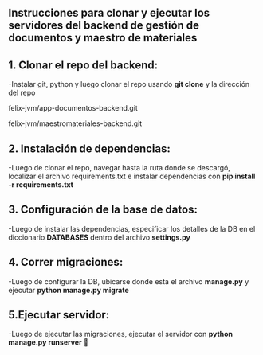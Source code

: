 ## Instrucciones para clonar y ejecutar los servidores del backend de gestión de documentos y maestro de materiales

## 1. Clonar el repo del backend:

-Instalar git, python y luego clonar el repo usando **git clone** y la dirección del repo

felix-jvm/app-documentos-backend.git

felix-jvm/maestromateriales-backend.git

## 2. Instalación de dependencias:

-Luego de clonar el repo, navegar hasta la ruta donde se descargó, localizar el archivo requirements.txt e instalar dependencias con **pip install -r requirements.txt**

## 3. Configuración de la base de datos:

-Luego de instalar las dependencias, especificar los detalles de la DB en el diccionario **DATABASES** dentro del archivo **settings.py**

## 4. Correr migraciones:

-Luego de configurar la DB, ubicarse donde esta el archivo **manage.py** y ejecutar **python manage.py migrate**

## 5.Ejecutar servidor:

-Luego de ejecutar las migraciones, ejecutar el servidor con **python manage.py runserver** 🚀